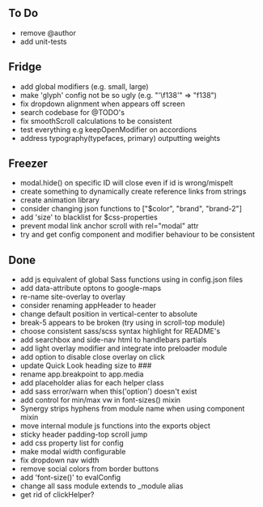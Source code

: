 ## To Do

* remove @author
* add unit-tests

## Fridge

* add global modifiers (e.g. small, large)
* make 'glyph' config not be so ugly (e.g. "'\\f138'" => "f138")
* fix dropdown alignment when appears off screen
* search codebase for @TODO's
* fix smoothScroll calculations to be consistent
* test everything e.g keepOpenModifier on accordions
* address typography(typefaces, primary) outputting weights

## Freezer

* modal.hide() on specific ID will close even if id is wrong/mispelt
* create something to dynamically create reference links from strings
* create animation library
* consider changing json functions to ["$color", "brand", "brand-2"]
* add 'size' to blacklist for $css-properties
* prevent modal link anchor scroll with rel="modal" attr
* try and get config component and modifier behaviour to be consistent

## Done

* add js equivalent of global Sass functions using in config.json files
* add data-attribute optons to google-maps
* re-name site-overlay to overlay
* consider renaming appHeader to header
* change default position in vertical-center to absolute
* break-5 appears to be broken (try using in scroll-top module)
* choose consistent sass/scss syntax highlight for README's
* add searchbox and side-nav html to handlebars partials
* add light overlay modifier and integrate into preloader module
* add option to disable close overlay on click
* update Quick Look heading size to ###
* rename app.breakpoint to app.media
* add placeholder alias for each helper class
* add sass error/warn when this('option') doesn't exist
* add control for min/max vw in font-sizes() mixin
* Synergy strips hyphens from module name when using component mixin
* move internal module js functions into the exports object
* sticky header padding-top scroll jump
* add css property list for config
* make modal width configurable
* fix dropdown nav width
* remove social colors from border buttons
* add 'font-size()' to evalConfig
* change all sass module extends to _module alias
* get rid of clickHelper?